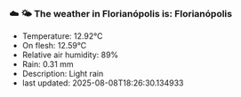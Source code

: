 ### ☁️ 🌤️  The weather in Florianópolis is: Florianópolis

- Temperature: 12.92°C
- On flesh: 12.59°C
- Relative air humidity: 89%
- Rain: 0.31 mm
- Description: Light rain
- last updated: 2025-08-08T18:26:30.134933
